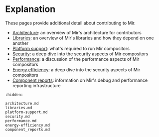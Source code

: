 # Explanation
These pages provide additional detail about contributing to Mir.

- [Architecture](architecture.md): an overview of Mir's architecture for contributors
- [Libraries](libraries.md): an overview of Mir's libraries and how they depend on one another
- [Platform support](platform-support.md): what's required to run Mir compositors
- [Security](security.md): a deep dive into the security aspects of Mir compositors
- [Performance](performance.md): a discussion of the performance aspects of Mir compositors
- [Energy efficiency](energy-efficiency.md): a deep dive into the security aspects of Mir compositors
- [Component reports](component_reports.md): information on Mir's debug and performance reporting infrastructure

```{toctree}
:hidden:

architecture.md
libraries.md
platform-support.md
security.md
performance.md
energy-efficiency.md
component_reports.md
```
